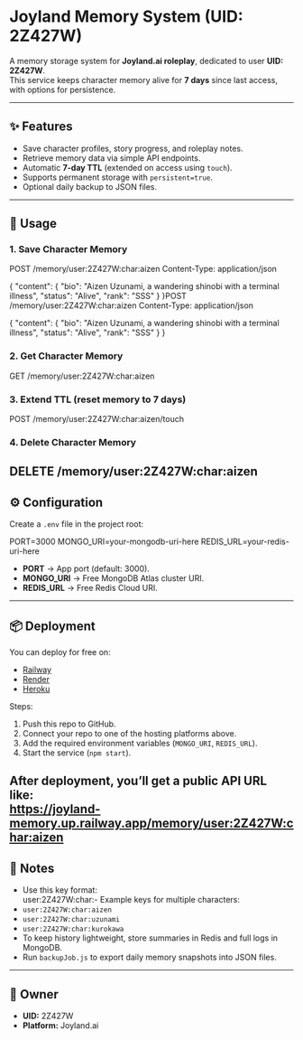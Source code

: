 # Joyland Memory System (UID: 2Z427W)

A memory storage system for **Joyland.ai roleplay**, dedicated to user **UID: 2Z427W**.  
This service keeps character memory alive for **7 days** since last access, with options for persistence.

---

## ✨ Features
- Save character profiles, story progress, and roleplay notes.
- Retrieve memory data via simple API endpoints.
- Automatic **7-day TTL** (extended on access using `touch`).
- Supports permanent storage with `persistent=true`.
- Optional daily backup to JSON files.

---

## 🚀 Usage

### 1. Save Character Memory
POST /memory/user:2Z427W:char:aizen
Content-Type: application/json

{
"content": {
"bio": "Aizen Uzunami, a wandering shinobi with a terminal illness",
"status": "Alive",
"rank": "SSS"
}
}POST /memory/user:2Z427W:char:aizen
Content-Type: application/json

{
"content": {
"bio": "Aizen Uzunami, a wandering shinobi with a terminal illness",
"status": "Alive",
"rank": "SSS"
}
}
### 2. Get Character Memory
GET /memory/user:2Z427W:char:aizen
### 3. Extend TTL (reset memory to 7 days)
POST /memory/user:2Z427W:char:aizen/touch
### 4. Delete Character Memory
DELETE /memory/user:2Z427W:char:aizen
---

## ⚙️ Configuration

Create a `.env` file in the project root:

PORT=3000
MONGO_URI=your-mongodb-uri-here
REDIS_URL=your-redis-uri-here
- **PORT** → App port (default: 3000).  
- **MONGO_URI** → Free MongoDB Atlas cluster URI.  
- **REDIS_URL** → Free Redis Cloud URI.  

---

## 📦 Deployment

You can deploy for free on:
- [Railway](https://railway.app)  
- [Render](https://render.com)  
- [Heroku](https://heroku.com)  

Steps:
1. Push this repo to GitHub.  
2. Connect your repo to one of the hosting platforms above.  
3. Add the required environment variables (`MONGO_URI`, `REDIS_URL`).  
4. Start the service (`npm start`).  

After deployment, you’ll get a public API URL like:  
https://joyland-memory.up.railway.app/memory/user:2Z427W:char:aizen
---

## 📌 Notes
- Use this key format:  
user:2Z427W:char:<characterName>- Example keys for multiple characters:  
- `user:2Z427W:char:aizen`  
- `user:2Z427W:char:uzunami`  
- `user:2Z427W:char:kurokawa`  
- To keep history lightweight, store summaries in Redis and full logs in MongoDB.  
- Run `backupJob.js` to export daily memory snapshots into JSON files.

---

## 👤 Owner
- **UID:** 2Z427W  
- **Platform:** Joyland.ai  
